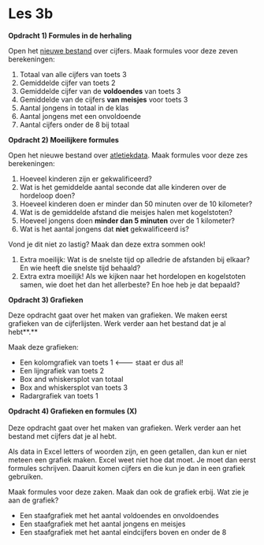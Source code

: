 # Les 3b

**Opdracht 1) Formules in de herhaling**

Open het [nieuwe bestand](https://www.dropbox.com/s/f7opvepdq2yyo0n/Cijfers-leerling-versie.xlsx?dl=0) over cijfers. Maak formules voor deze zeven berekeningen:

1. Totaal van alle cijfers van toets 3
2. Gemiddelde cijfer van toets 2
3. Gemiddelde cijfer van de **voldoendes** van toets 3
4. Gemiddelde van de cijfers **van meisjes** voor toets 3
5. Aantal jongens in totaal in de klas
6. Aantal jongens met een onvoldoende
7. Aantal cijfers onder de 8 bij totaal

**Opdracht 2) Moeilijkere formules**&#x20;

Open het nieuwe bestand over [atletiekdata](https://www.dropbox.com/s/mfrckp48wndikix/Atletiekdata.xlsx?dl=0). Maak formules voor deze zes berekeningen:

1. Hoeveel kinderen zijn er gekwalificeerd?
2. Wat is het gemiddelde aantal seconde dat alle kinderen over de hordeloop doen?
3. Hoeveel kinderen doen er minder dan 50 minuten over de 10 kilometer?
4. Wat is de gemiddelde afstand die meisjes halen met kogelstoten?
5. Hoeveel jongens doen **minder dan 5 minuten** over de 1 kilometer?
6. Wat is het aantal jongens dat **niet** gekwalificeerd is?

Vond je dit niet zo lastig? Maak dan deze extra sommen ook!

1. Extra moeilijk: Wat is de snelste tijd op alledrie de afstanden bij elkaar? En wie heeft die snelste tijd behaald?&#x20;
2. Extra extra moeilijk! Als we kijken naar het hordelopen en kogelstoten samen, wie doet het dan het allerbeste? En hoe heb je dat bepaald?&#x20;

**Opdracht 3) Grafieken**

Deze opdracht gaat over het maken van grafieken. We maken eerst grafieken van de cijferlijsten. Werk verder aan het bestand dat je al hebt**.**

Maak deze grafieken:

* Een kolomgrafiek van toets 1  <--- staat er dus al!
* Een lijngrafiek van toets 2
* Box and whiskersplot van totaal
* Box and whiskersplot van toets 3
* Radargrafiek van toets 1

**Opdracht 4) Grafieken en formules (X)**\
\
Deze opdracht gaat over het maken van grafieken. Werk verder aan het bestand met cijfers dat je al hebt.

Als data in Excel letters of woorden zijn, en geen getallen, dan kun er niet meteen een grafiek maken. Excel weet niet hoe dat moet. Je moet dan eerst formules schrijven. Daaruit komen cijfers en die kun je dan in een grafiek gebruiken.

Maak formules voor deze zaken. Maak dan ook de grafiek erbij. Wat zie je aan de grafiek?

* Een staafgrafiek met het aantal voldoendes en onvoldoendes
* Een staafgrafiek met het aantal jongens en meisjes
* Een staafgrafiek met het aantal eindcijfers boven en onder de 8
